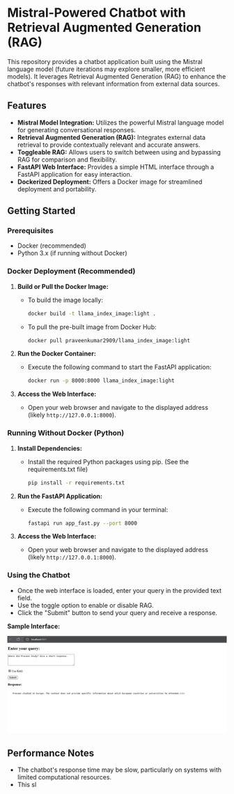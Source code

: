 # Mistral-Powered Chatbot with Retrieval Augmented Generation (RAG)

This repository provides a chatbot application built using the Mistral language model (future iterations may explore smaller, more efficient models). It leverages Retrieval Augmented Generation (RAG) to enhance the chatbot's responses with relevant information from external data sources.

## Features

* **Mistral Model Integration:** Utilizes the powerful Mistral language model for generating conversational responses.
* **Retrieval Augmented Generation (RAG):** Integrates external data retrieval to provide contextually relevant and accurate answers.
* **Toggleable RAG:** Allows users to switch between using and bypassing RAG for comparison and flexibility.
* **FastAPI Web Interface:** Provides a simple HTML interface through a FastAPI application for easy interaction.
* **Dockerized Deployment:** Offers a Docker image for streamlined deployment and portability.

## Getting Started

### Prerequisites

* Docker (recommended)
* Python 3.x (if running without Docker)

### Docker Deployment (Recommended)

1.  **Build or Pull the Docker Image:**

    * To build the image locally:

        ```bash
        docker build -t llama_index_image:light .
        ```

    * To pull the pre-built image from Docker Hub:

        ```bash
        docker pull praveenkumar2909/llama_index_image:light
        ```

2.  **Run the Docker Container:**

    * Execute the following command to start the FastAPI application:

        ```bash
        docker run -p 8000:8000 llama_index_image:light
        ```

3.  **Access the Web Interface:**

    * Open your web browser and navigate to the displayed address (likely `http://127.0.0.1:8000`).

### Running Without Docker (Python)

1.  **Install Dependencies:**

    * Install the required Python packages using pip. (See the requirements.txt file)

        ```bash
        pip install -r requirements.txt
        ```

2.  **Run the FastAPI Application:**

    * Execute the following command in your terminal:

        ```bash
        fastapi run app_fast.py --port 8000
        ```

3.  **Access the Web Interface:**

    * Open your web browser and navigate to the displayed address (likely `http://127.0.0.1:8000`).

### Using the Chatbot

* Once the web interface is loaded, enter your query in the provided text field.
* Use the toggle option to enable or disable RAG.
* Click the "Submit" button to send your query and receive a response.

**Sample Interface:**

![Sample Interface](sample.png)

## Performance Notes

* The chatbot's response time may be slow, particularly on systems with limited computational resources.
* This sl